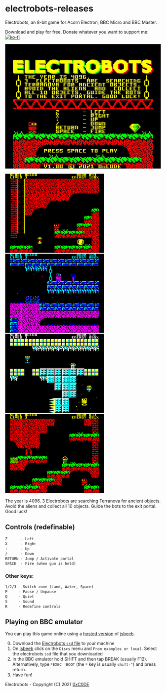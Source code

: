 # electrobots-releases

Electrobots, an 8-bit game for Acorn Electron, BBC Micro and BBC Master.

Download and play for free. Donate whatever you want to support me: [![ko-fi](https://ko-fi.com/img/githubbutton_sm.svg)](https://ko-fi.com/S6S33YYQ7)

![Electrobots Intro Screen](https://github.com/0xC0DE6502/electrobots-releases/blob/main/res/electrobots-intro-screen.jpg?raw=true)

![Electrobots Screenshot 1](https://github.com/0xC0DE6502/electrobots-releases/blob/main/res/screenshot1.png?raw=true)
![Electrobots Screenshot 2](https://github.com/0xC0DE6502/electrobots-releases/blob/main/res/screenshot2.png?raw=true)
![Electrobots Screenshot 3](https://github.com/0xC0DE6502/electrobots-releases/blob/main/res/screenshot3.png?raw=true)
![Electrobots Screenshot 4](https://github.com/0xC0DE6502/electrobots-releases/blob/main/res/screenshot4.png?raw=true)

The year is 4096.
3 Electrobots are searching Terranova for ancient objects.
Avoid the aliens and collect all 10 objects.
Guide the bots to the exit portal.
Good luck!

## Controls (redefinable)

```
Z      - Left
X      - Right
:      - Up
/      - Down
RETURN - Jump / Activate portal
SPACE  - Fire (when gun is held)
```

### Other keys:

```
1/2/3 - Switch zone (Land, Water, Space)
P     - Pause / Unpause
Q     - Quiet
S     - Sound
R     - Redefine controls
```

## Playing on BBC emulator

You can play this game online using a [hosted version](https://bbc.godbolt.org/?&configuration&model=Master) of [jsbeeb](https://github.com/mattgodbolt/jsbeeb). 

0. Download the [Electrobots `ssd` file](https://github.com/0xC0DE6502/electrobots-releases/raw/main/electrobots-1.00.ssd) to your machine
1. On [jsbeeb](https://bbc.godbolt.org/?&configuration&model=Master) click on the `Discs` menu and `From examples or local`. Select the electrobots `ssd` file that you downloaded
2. In the BBC emulator hold SHIFT and then tap BREAK (usually F12). Alternatively, type `*EXEC !BOOT` (the `*` key is usually `shift-"`) and press return.
3. Have fun!

Electrobots - Copyright (C) 2021 [0xC0DE](https://twitter.com/0xC0DE6502)
